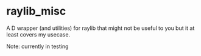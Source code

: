 # raylib_misc
A D wrapper (and utilities) for raylib that might not be useful to you but it at least covers my usecase.

Note: currently in testing
